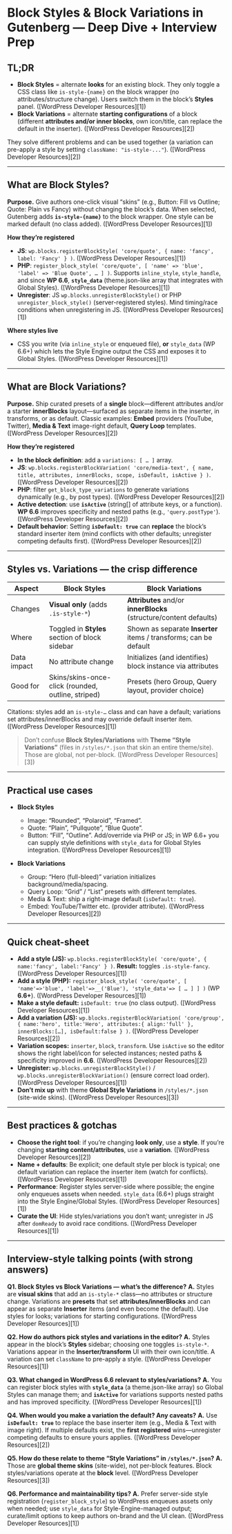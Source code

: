 # Block Styles & Block Variations in Gutenberg — Deep Dive + Interview Prep

## TL;DR

- **Block Styles** = alternate **looks** for an existing block. They only toggle a CSS class like `is-style-{name}` on the block wrapper (no attributes/structure change). Users switch them in the block’s **Styles** panel. ([WordPress Developer Resources][1])
- **Block Variations** = alternate **starting configurations** of a block (different **attributes and/or inner blocks**, own icon/title, can replace the default in the inserter). ([WordPress Developer Resources][2])

They solve different problems and can be used together (a variation can pre-apply a style by setting `className: "is-style-..."`). ([WordPress Developer Resources][2])

---

## What are Block Styles?

**Purpose.** Give authors one-click visual “skins” (e.g., Button: Fill vs Outline; Quote: Plain vs Fancy) without changing the block’s data. When selected, Gutenberg adds **`is-style-{name}`** to the block wrapper. One style can be marked default (no class added). ([WordPress Developer Resources][1])

**How they’re registered**

- **JS**: `wp.blocks.registerBlockStyle( 'core/quote', { name: 'fancy', label: 'Fancy' } )`. ([WordPress Developer Resources][1])
- **PHP**: `register_block_style( 'core/quote', [ 'name' => 'blue', 'label' => 'Blue Quote', … ] )`. Supports `inline_style`, `style_handle`, and since **WP 6.6**, **`style_data`** (theme.json-like array that integrates with Global Styles). ([WordPress Developer Resources][1])
- **Unregister**: JS `wp.blocks.unregisterBlockStyle()` or PHP `unregister_block_style()` (server-registered styles). Mind timing/race conditions when unregistering in JS. ([WordPress Developer Resources][1])

**Where styles live**

- CSS you write (via `inline_style` or enqueued file), **or** `style_data` (WP 6.6+) which lets the Style Engine output the CSS and exposes it to Global Styles. ([WordPress Developer Resources][1])

---

## What are Block Variations?

**Purpose.** Ship curated presets of a **single** block—different attributes and/or a starter **innerBlocks** layout—surfaced as separate items in the inserter, in transforms, or as default. Classic examples: **Embed** providers (YouTube, Twitter), **Media & Text** image-right default, **Query Loop** templates. ([WordPress Developer Resources][2])

**How they’re registered**

- **In the block definition**: add a `variations: [ … ]` array.
- **JS**: `wp.blocks.registerBlockVariation( 'core/media-text', { name, title, attributes, innerBlocks, scope, isDefault, isActive } )`. ([WordPress Developer Resources][2])
- **PHP**: filter `get_block_type_variations` to generate variations dynamically (e.g., by post types). ([WordPress Developer Resources][2])
- **Active detection**: use **`isActive`** (string\[] of attribute keys, or a function). **WP 6.6** improves specificity and nested paths (e.g., `'query.postType'`). ([WordPress Developer Resources][2])
- **Default behavior**: Setting **`isDefault: true`** can **replace** the block’s standard inserter item (mind conflicts with other defaults; unregister competing defaults first). ([WordPress Developer Resources][2])

---

## Styles vs. Variations — the crisp difference

| Aspect      | **Block Styles**                                   | **Block Variations**                                               |
| ----------- | -------------------------------------------------- | ------------------------------------------------------------------ |
| Changes     | **Visual only** (adds `.is-style-*`)               | **Attributes** and/or **innerBlocks** (structure/content defaults) |
| Where       | Toggled in **Styles** section of block sidebar     | Shown as separate **Inserter** items / transforms; can be default  |
| Data impact | No attribute change                                | Initializes (and identifies) block instance via attributes         |
| Good for    | Skins/skins-once-click (rounded, outline, striped) | Presets (hero Group, Query layout, provider choice)                |

Citations: styles add an `is-style-…` class and can have a default; variations set attributes/innerBlocks and may override default inserter item. ([WordPress Developer Resources][1])

> Don’t confuse **Block Styles/Variations** with **Theme “Style Variations”** (files in `/styles/*.json` that skin an entire theme/site). Those are global, not per-block. ([WordPress Developer Resources][3])

---

## Practical use cases

- **Block Styles**

  - Image: “Rounded”, “Polaroid”, “Framed”.
  - Quote: “Plain”, “Pullquote”, “Blue Quote”.
  - Button: “Fill”, “Outline”.
    Add/override via PHP or JS; in WP 6.6+ you can supply style definitions with `style_data` for Global Styles integration. ([WordPress Developer Resources][1])

- **Block Variations**

  - Group: “Hero (full-bleed)” variation initializes background/media/spacing.
  - Query Loop: “Grid” / “List” presets with different templates.
  - Media & Text: ship a right-image default (`isDefault: true`).
  - Embed: YouTube/Twitter etc. (provider attribute). ([WordPress Developer Resources][2])

---

## Quick cheat-sheet

- **Add a style (JS):** `wp.blocks.registerBlockStyle( 'core/quote', { name:'fancy', label:'Fancy' } )`. **Result:** toggles `.is-style-fancy`. ([WordPress Developer Resources][1])
- **Add a style (PHP):** `register_block_style( 'core/quote', [ 'name'=>'blue', 'label'=>__('Blue'), 'style_data'=> [ … ] ] )` (WP **6.6+**). ([WordPress Developer Resources][1])
- **Make a style default:** `isDefault: true` (no class output). ([WordPress Developer Resources][1])
- **Add a variation (JS):** `wp.blocks.registerBlockVariation( 'core/group', { name:'hero', title:'Hero', attributes:{ align:'full' }, innerBlocks:[…], isDefault:false } )`. ([WordPress Developer Resources][2])
- **Variation scopes:** `inserter`, `block`, `transform`. Use `isActive` so the editor shows the right label/icon for selected instances; nested paths & specificity improved in **6.6**. ([WordPress Developer Resources][2])
- **Unregister:** `wp.blocks.unregisterBlockStyle()` / `wp.blocks.unregisterBlockVariation()` (ensure correct load order). ([WordPress Developer Resources][1])
- **Don’t mix up** with theme **Global Style Variations** in `/styles/*.json` (site-wide skins). ([WordPress Developer Resources][3])

---

## Best practices & gotchas

- **Choose the right tool**: if you’re changing **look only**, use a **style**. If you’re changing **starting content/attributes**, use a **variation**. ([WordPress Developer Resources][2])
- **Name + defaults**: Be explicit; one default style per block is typical; one default variation can replace the inserter item (watch for conflicts). ([WordPress Developer Resources][1])
- **Performance**: Register styles server-side where possible; the engine only enqueues assets when needed. `style_data` (6.6+) plugs straight into the Style Engine/Global Styles. ([WordPress Developer Resources][1])
- **Curate the UI**: Hide styles/variations you don’t want; unregister in JS after `domReady` to avoid race conditions. ([WordPress Developer Resources][1])

---

## Interview-style talking points (with strong answers)

**Q1. Block Styles vs Block Variations — what’s the difference?**
**A.** Styles are **visual skins** that add an `is-style-*` class—no attributes or structure change. Variations are **presets** that set **attributes/innerBlocks** and can appear as separate **Inserter** items (and even become the default). Use styles for looks; variations for starting configurations. ([WordPress Developer Resources][1])

**Q2. How do authors pick styles and variations in the editor?**
**A.** Styles appear in the block’s **Styles** sidebar; choosing one toggles `is-style-*`. Variations appear in the **Inserter/transform** UI with their own icon/title. A variation can set `className` to pre-apply a style. ([WordPress Developer Resources][1])

**Q3. What changed in WordPress 6.6 relevant to styles/variations?**
**A.** You can register block styles with **`style_data`** (a theme.json-like array) so Global Styles can manage them; and **`isActive`** for variations supports nested paths and has improved specificity. ([WordPress Developer Resources][1])

**Q4. When would you make a variation the default? Any caveats?**
**A.** Use **`isDefault: true`** to replace the base inserter item (e.g., Media & Text with image right). If multiple defaults exist, the **first registered** wins—unregister competing defaults to ensure yours applies. ([WordPress Developer Resources][2])

**Q5. How do these relate to theme “Style Variations” in `/styles/*.json`?**
**A.** Those are **global theme skins** (site-wide), not per-block features. Block styles/variations operate at the **block** level. ([WordPress Developer Resources][3])

**Q6. Performance and maintainability tips?**
**A.** Prefer server-side style registration (`register_block_style`) so WordPress enqueues assets only when needed; use `style_data` for Style-Engine-managed output; curate/limit options to keep authors on-brand and the UI clean. ([WordPress Developer Resources][1])
